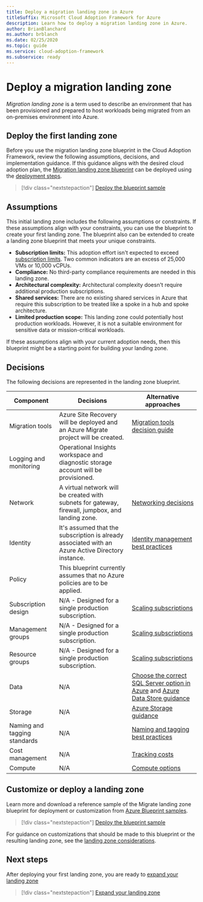 ```yaml
---
title: Deploy a migration landing zone in Azure
titleSuffix: Microsoft Cloud Adoption Framework for Azure
description: Learn how to deploy a migration landing zone in Azure.
author: BrianBlanchard
ms.author: brblanch
ms.date: 02/25/2020
ms.topic: guide
ms.service: cloud-adoption-framework
ms.subservice: ready
---
```


# Deploy a migration landing zone

*Migration landing zone* is a term used to describe an environment that has been provisioned and prepared to host workloads being migrated from an on-premises environment into Azure.

## Deploy the first landing zone


Before you use the migration landing zone blueprint in the Cloud Adoption Framework, review the following assumptions, decisions, and implementation guidance. If this guidance aligns with the desired cloud adoption plan, the [Migration landing zone blueprint](https://docs.microsoft.com/azure/governance/blueprints/samples/caf-migrate-landing-zone/index) can be deployed using the [deployment steps][deploy-sample].

> [!div class="nextstepaction"]
> [Deploy the blueprint sample][deploy-sample]

## Assumptions

This initial landing zone includes the following assumptions or constraints. If these assumptions align with your constraints, you can use the blueprint to create your first landing zone. The blueprint also can be extended to create a landing zone blueprint that meets your unique constraints.

- **Subscription limits:** This adoption effort isn't expected to exceed [subscription limits](https://docs.microsoft.com/azure/azure-subscription-service-limits). Two common indicators are an excess of 25,000 VMs or 10,000 vCPUs.
- **Compliance:** No third-party compliance requirements are needed in this landing zone.
- **Architectural complexity:** Architectural complexity doesn't require additional production subscriptions.
- **Shared services:** There are no existing shared services in Azure that require this subscription to be treated like a spoke in a hub and spoke architecture.
- **Limited production scope:** This landing zone could potentially host production workloads. However, it is not a suitable environment for sensitive data or mission-critical workloads.

If these assumptions align with your current adoption needs, then this blueprint might be a starting point for building your landing zone.

## Decisions

The following decisions are represented in the landing zone blueprint.


| Component                    | Decisions                                                                                         | Alternative approaches                                                                                                                                                                                                                                                               |
|------------------------------|---------------------------------------------------------------------------------------------------|--------------------------------------------------------------------------------------------------------------------------------------------------------------------------------------------------------------------------------------------------------------------------------------|
| Migration tools              | Azure Site Recovery will be deployed and an Azure Migrate project will be created.                | [Migration tools decision guide](../../decision-guides/migrate-decision-guide/index.md)                                                                                                                                                                                              |
| Logging and monitoring       | Operational Insights workspace and diagnostic storage account will be provisioned.                |                                                                                                                                                                                                                                                                                      |
| Network                      | A virtual network will be created with subnets for gateway, firewall, jumpbox, and landing zone.  | [Networking decisions](../considerations/networking-options.md)                                                                                                                                                                                                                      |
| Identity                     | It's assumed that the subscription is already associated with an Azure Active Directory instance. | [Identity management best practices](https://docs.microsoft.com/azure/security/azure-security-identity-management-best-practices?toc=https://docs.microsoft.com/azure/cloud-adoption-framework/toc.json&bc=https://docs.microsoft.com/azure/cloud-adoption-framework/bread/toc.json) |
| Policy                       | This blueprint currently assumes that no Azure policies are to be applied.                        |                                                                                                                                                                                                                                                                                      |
| Subscription design          | N/A - Designed for a single production subscription.                                              | [Scaling subscriptions](../azure-best-practices/scaling-subscriptions.md)                                                                                                                                                                                                            |
| Management groups            | N/A - Designed for a single production subscription.                                              | [Scaling subscriptions](../azure-best-practices/scaling-subscriptions.md)                                                                                                                                                                                                            |
| Resource groups              | N/A - Designed for a single production subscription.                                              | [Scaling subscriptions](../azure-best-practices/scaling-subscriptions.md)                                                                                                                                                                                                            |
| Data                         | N/A                                                                                               | [Choose the correct SQL Server option in Azure](https://docs.microsoft.com/azure/sql-database/sql-database-paas-vs-sql-server-iaas) and [Azure Data Store guidance](https://docs.microsoft.com/azure/architecture/guide/technology-choices/data-store-overview)                      |
| Storage                      | N/A                                                                                               | [Azure Storage guidance](../considerations/storage-options.md)                                                                                                                                                                                                                       |
| Naming and tagging standards | N/A                                                                                               | [Naming and tagging best practices](../azure-best-practices/naming-and-tagging.md)                                                                                                                                                                                                   |
| Cost management              | N/A                                                                                               | [Tracking costs](../azure-best-practices/track-costs.md)                                                                                                                                                                                                                             |
| Compute                      | N/A                                                                                               | [Compute options](../considerations/compute-options.md)                                                                                                                                                                                                                              |

## Customize or deploy a landing zone

Learn more and download a reference sample of the Migrate landing zone blueprint for deployment or customization from [Azure Blueprint samples][deploy-sample].

> [!div class="nextstepaction"]
> [Deploy the blueprint sample][deploy-sample]

For guidance on customizations that should be made to this blueprint or the resulting landing zone, see the [landing zone considerations](../considerations/index.md).

## Next steps

After deploying your first landing zone, you are ready to [expand your landing zone](../considerations/index.md)

> [!div class="nextstepaction"]
> [Expand your landing zone](../considerations/index.md)

<!-- links -->

[deploy-sample]: https://docs.microsoft.com/azure/governance/blueprints/samples/caf-migrate-landing-zone/deploy

